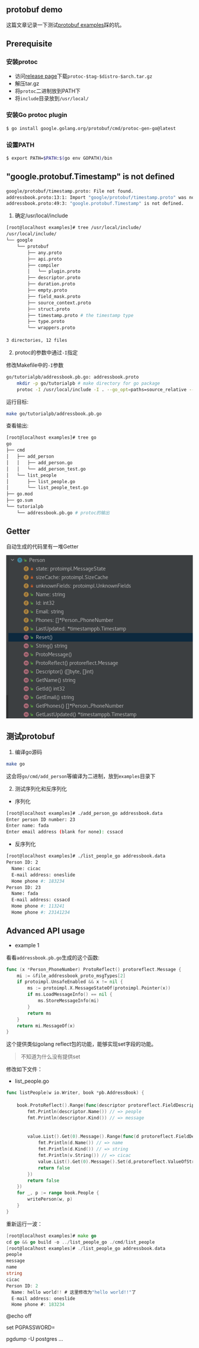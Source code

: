 ## protobuf demo

这篇文章记录一下测试[protobuf examples](https://github.com/protocolbuffers/protobuf/tree/main/examples)踩的坑。

## Prerequisite

### 安装protoc

- 访问[release page](https://github.com/protocolbuffers/protobuf/releases/tag/v21.10)下载`protoc-$tag-$distro-$arch.tar.gz`
- 解压tar.gz
- 将`protoc`二进制放到PATH下
- 将`include`目录放到`/usr/local/`

### 安装Go protoc plugin

```bash
$ go install google.golang.org/protobuf/cmd/protoc-gen-go@latest
```
### 设置PATH

```bash
$ export PATH=$PATH:$(go env GOPATH)/bin
```



## "google.protobuf.Timestamp" is not defined

```bash
google/protobuf/timestamp.proto: File not found.
addressbook.proto:13:1: Import "google/protobuf/timestamp.proto" was not found or had errors.
addressbook.proto:49:3: "google.protobuf.Timestamp" is not defined.
```

1. 确定/usr/local/include

```bash
[root@localhost examples]# tree /usr/local/include/
/usr/local/include/
└── google
    └── protobuf
        ├── any.proto
        ├── api.proto
        ├── compiler
        │   └── plugin.proto
        ├── descriptor.proto
        ├── duration.proto
        ├── empty.proto
        ├── field_mask.proto
        ├── source_context.proto
        ├── struct.proto
        ├── timestamp.proto # the timestamp type
        ├── type.proto
        └── wrappers.proto

3 directories, 12 files

```

2. protoc的参数中通过`-I`指定

修改Makefile中的`-I`参数

```bash
go/tutorialpb/addressbook.pb.go: addressbook.proto
	mkdir -p go/tutorialpb # make directory for go package
	protoc -I /usr/local/include -I . --go_opt=paths=source_relative --go_out=go/tutorialpb addressbook.proto
```

运行目标:

```bash
make go/tutorialpb/addressbook.pb.go
```

查看输出:

```bash
[root@localhost examples]# tree go
go
├── cmd
│   ├── add_person
│   │   ├── add_person.go
│   │   └── add_person_test.go
│   └── list_people
│       ├── list_people.go
│       └── list_people_test.go
├── go.mod
├── go.sum
└── tutorialpb
    └── addressbook.pb.go # protoc的输出

```

## Getter

自动生成的代码里有一堆Getter

![](img/protobuf-method.png)




## 测试protobuf


1. 编译go源码

```bash
make go
```
这会将`go/cmd/add_person`等编译为二进制，放到`examples`目录下

2. 测试序列化和反序列化

- 序列化

```bash
[root@localhost examples]# ./add_person_go addressbook.data
Enter person ID number: 23
Enter name: fada
Enter email address (blank for none): cssacd
```

- 反序列化

```bash
[root@localhost examples]# ./list_people_go addressbook.data
Person ID: 2
  Name: cicac
  E-mail address: oneslide
  Home phone #: 183234
Person ID: 23
  Name: fada
  E-mail address: cssacd
  Home phone #: 113241
  Home phone #: 23141234
```

## Advanced API usage


- example 1

看看`addressbook.pb.go`生成的这个函数:

```go
func (x *Person_PhoneNumber) ProtoReflect() protoreflect.Message {
	mi := &file_addressbook_proto_msgTypes[2]
	if protoimpl.UnsafeEnabled && x != nil {
		ms := protoimpl.X.MessageStateOf(protoimpl.Pointer(x))
		if ms.LoadMessageInfo() == nil {
			ms.StoreMessageInfo(mi)
		}
		return ms
	}
	return mi.MessageOf(x)
}
```

这个提供类似golang reflect包的功能，能够实现set字段的功能。

> 不知道为什么没有提供set

修改如下文件：

- list_people.go

```go
func listPeople(w io.Writer, book *pb.AddressBook) {

	book.ProtoReflect().Range(func(descriptor protoreflect.FieldDescriptor, value protoreflect.Value) bool {
		fmt.Println(descriptor.Name()) // => people
		fmt.Println(descriptor.Kind()) // => message
		

		value.List().Get(0).Message().Range(func(d protoreflect.FieldDescriptor, v protoreflect.Value) bool {
			fmt.Println(d.Name()) // => name
			fmt.Println(d.Kind()) // => string
			fmt.Println(v.String()) // => cicac
			value.List().Get(0).Message().Set(d,protoreflect.ValueOfString("hello world!!")) // => change "cicac" to "hello world"
			return false
		})
		return false
	})
	for _, p := range book.People {
		writePerson(w, p)
	}
}
```
重新运行一波：

```go
[root@localhost examples]# make go
cd go && go build -o ../list_people_go ./cmd/list_people
[root@localhost examples]# ./list_people_go addressbook.data
people
message
name
string
cicac
Person ID: 2
  Name: hello world!! # 这里修改为"hello world!!"了
  E-mail address: oneslide
  Home phone #: 183234

```



@echo off 

set PGPASSWORD=<yourpassword>

pgdump -U postgres ...